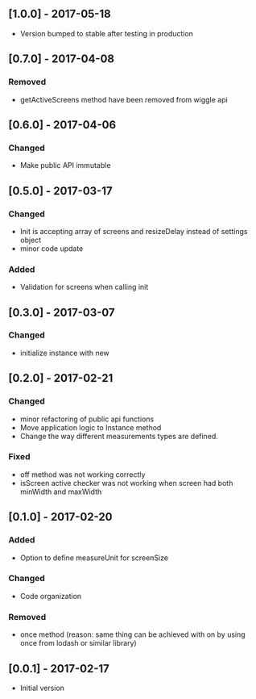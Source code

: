 ## [1.0.0] - 2017-05-18
- Version  bumped to stable after testing in production

## [0.7.0] - 2017-04-08
### Removed
- getActiveScreens method have been removed from wiggle api

## [0.6.0] - 2017-04-06
### Changed
- Make public API immutable

## [0.5.0] - 2017-03-17
### Changed
- Init is accepting array of screens and resizeDelay instead of settings object
- minor code update

### Added
- Validation for screens when calling init

## [0.3.0] - 2017-03-07
### Changed
- initialize instance with new

## [0.2.0] - 2017-02-21
### Changed
- minor refactoring of public api functions
- Move application logic to Instance method
- Change the way different measurements types are defined.

### Fixed
- off method was not working correctly
- isScreen active checker was not working when screen had both minWidth and maxWidth


## [0.1.0] - 2017-02-20
### Added
- Option to define measureUnit for screenSize

### Changed
- Code organization

### Removed
- once method (reason: same thing can be achieved with on by using once from lodash or similar library)


## [0.0.1] - 2017-02-17
- Initial version
